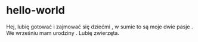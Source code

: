 # hello-world  
Hej, lubię gotować  i zajmować się dziećmi , w sumie to są moje dwie pasje . We wrześniu  mam urodziny . Lubię zwierzęta.
